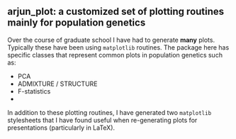 ## arjun_plot: a customized set of plotting routines mainly for population genetics

Over the course of graduate school I have had to generate **many** plots. Typically these have been using `matplotlib` routines. The package here has specific classes that represent common plots in population genetics such as:

- PCA
- ADMIXTURE / STRUCTURE
- F-statistics
- 


In addition to these plotting routines, I have generated two `matplotlib` stylesheets that I have found useful when re-generating plots for presentations (particularly in LaTeX).
